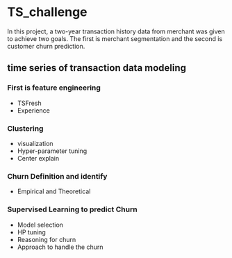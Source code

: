 # TS_challenge
In this project, a two-year transaction history data from merchant was given to achieve two goals. The first is merchant segmentation and the second is customer churn prediction.
## time series of transaction data modeling
### First is feature engineering
* TSFresh
* Experience
### Clustering
* visualization
* Hyper-parameter tuning
* Center explain
### Churn Definition and identify
* Empirical and Theoretical
### Supervised Learning to predict Churn
* Model selection
* HP tuning
* Reasoning for churn
* Approach to handle the churn
